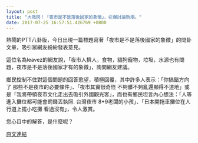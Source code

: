 ```yaml
---
layout: post
title: "大哉問！「夜市是不是落後國家的象徵」，引爆討論熱潮。"
date: 2017-07-25 16:57:51.426769 +0800
---
```


熱鬧的PTT八卦版，今日出現一篇標題寫著「夜市是不是落後國家的象徵」的問卦文章，吸引眾網友紛紛發表意見。

這位名為leavez的網友說，「夜市人擠人，食物，貓狗寵物，垃圾，水源也有問題，夜市是不是落後國家才有的象徵」，詢問網友建議。

鄉民控制不住對這個問題的回答慾望，積極回覆，其中許多人表示：「你搞錯方向了 那些不是夜市的必要條件」、「夜市其實很奇怪 不夠髒不夠亂還顯得不道地」或是「我將帶領夜市文化走出去吸引外國觀光客」，而也有鄉民坦言內心想法：「人等進入攤位都可能會罰錢丟執照. 台灣夜市 8+9老闆的小孩」、「日本開拖車攤位在人行道上擺小吃攤 看過沒有」，令人激賞。

您心目中的解答，是什麼呢？

<a href = "https://www.ptt.cc/bbs/Gossiping/M.1500951620.A.4D2.html">原文連結</a>

